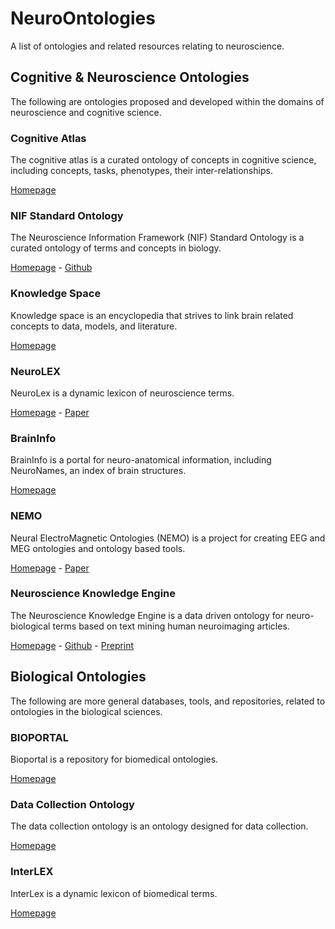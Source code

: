 # NeuroOntologies

A list of ontologies and related resources relating to neuroscience.

## Cognitive & Neuroscience Ontologies

The following are ontologies proposed and developed within the domains of neuroscience and cognitive science.

### Cognitive Atlas

The cognitive atlas is a curated ontology of concepts in cognitive science, including concepts, tasks, phenotypes, their inter-relationships.

[Homepage](https://www.cognitiveatlas.org)

### NIF Standard Ontology

The Neuroscience Information Framework (NIF) Standard Ontology is a curated ontology of terms and concepts in biology.

[Homepage](https://bioportal.bioontology.org/ontologies/NIFSTD) -
[Github](https://github.com/SciCrunch/NIF-Ontology)

### Knowledge Space

Knowledge space is an encyclopedia that strives to link brain related concepts to data, models, and literature.

[Homepage](https://knowledge-space.org/About)

### NeuroLEX

NeuroLex is a dynamic lexicon of neuroscience terms.

[Homepage](https://orbit.nlm.nih.gov/browse-repository/dataset/human-annotated/77-neurolex-a-dynamic-lexicon-of-neuroscience-terms) -
[Paper](https://doi.org/10.3389/fninf.2013.00018)

### BrainInfo

BrainInfo is a portal for neuro-anatomical information, including NeuroNames, an index of brain structures.

[Homepage](http://braininfo.rprc.washington.edu/nnont.aspx)

### NEMO

Neural ElectroMagnetic Ontologies (NEMO) is a project for creating EEG and MEG ontologies and ontology based tools. 

[Homepage](http://nemo.nic.uoregon.edu/wiki/NEMO) - 
[Paper](https://doi.org/10.1038/npre.2009.3458.1)

### Neuroscience Knowledge Engine

The Neuroscience Knowledge Engine is a data driven ontology for neuro-biological terms based on text mining human neuroimaging articles.

[Homepage](http://neuro-knowledge.org/) -
[Github](https://github.com/ehbeam/neuro-knowledge-engine) - 
[Preprint](https://doi.org/10.1101/701540 )

## Biological Ontologies

The following are more general databases, tools, and repositories, related to ontologies in the biological sciences.

### BIOPORTAL

Bioportal is a repository for biomedical ontologies.

[Homepage](https://bioportal.bioontology.org)

### Data Collection Ontology

The data collection ontology is an ontology designed for data collection. 

[Homepage](https://bioportal.bioontology.org/ontologies/GDCO/?p=summary)

### InterLEX

InterLex is a dynamic lexicon of biomedical terms.

[Homepage](https://neuinfo.org/interlex/dashboard)
